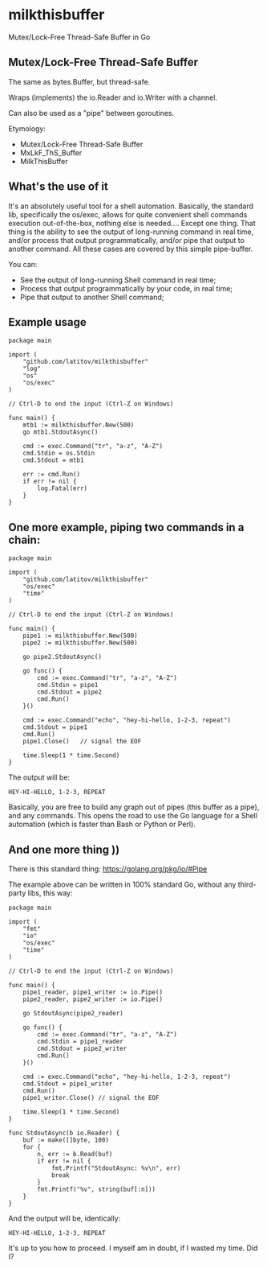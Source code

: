 # milkthisbuffer
Mutex/Lock-Free Thread-Safe Buffer in Go

## Mutex/Lock-Free Thread-Safe Buffer

The same as bytes.Buffer, but thread-safe.

Wraps (implements) the io.Reader and io.Writer with a channel.

Can also be used as a "pipe" between goroutines.

Etymology:
- Mutex/Lock-Free Thread-Safe Buffer
- MxLkF_ThS_Buffer
- MilkThisBuffer

## What's the use of it

It's an absolutely useful tool for a shell automation. Basically, the standard lib, specifically the os/exec, allows for quite convenient shell commands execution out-of-the-box, nothing else is needed.... Except one thing. That thing is the ability to see the output of long-running command in real time, and/or process that output programmatically, and/or pipe that output to another command. All these cases are covered by this simple pipe-buffer.

You can:

- See the output of long-running Shell command in real time;
- Process that output programmatically by your code, in real time;
- Pipe that output to another Shell command;

## Example usage

	package main
	
	import (
		"github.com/latitov/milkthisbuffer"
		"log"
		"os"
		"os/exec"
	)
	
	// Ctrl-D to end the input (Ctrl-Z on Windows)
	
	func main() {
		mtb1 := milkthisbuffer.New(500)
		go mtb1.StdoutAsync()
	
		cmd := exec.Command("tr", "a-z", "A-Z")
		cmd.Stdin = os.Stdin
		cmd.Stdout = mtb1
	
		err := cmd.Run()
		if err != nil {
			log.Fatal(err)
		}
	}

## One more example, piping two commands in a chain:

	package main
	
	import (
		"github.com/latitov/milkthisbuffer"
		"os/exec"
		"time"
	)
	
	// Ctrl-D to end the input (Ctrl-Z on Windows)
	
	func main() {
		pipe1 := milkthisbuffer.New(500)
		pipe2 := milkthisbuffer.New(500)
	
		go pipe2.StdoutAsync()
	
		go func() {
			cmd := exec.Command("tr", "a-z", "A-Z")
			cmd.Stdin = pipe1
			cmd.Stdout = pipe2
			cmd.Run()
		}()
		
		cmd := exec.Command("echo", "hey-hi-hello, 1-2-3, repeat")
		cmd.Stdout = pipe1
		cmd.Run()
		pipe1.Close()	// signal the EOF
		
		time.Sleep(1 * time.Second)
	}

The output will be:

	HEY-HI-HELLO, 1-2-3, REPEAT

Basically, you are free to build any graph out of pipes (this buffer as a pipe), and any commands. This opens the road to use the Go language for a Shell automation (which is faster than Bash or Python or Perl).

## And one more thing ))

There is this standard thing: https://golang.org/pkg/io/#Pipe

The example above can be written in 100% standard Go, without any third-party libs, this way:

	package main
	
	import (
		"fmt"
		"io"
		"os/exec"
		"time"
	)
	
	// Ctrl-D to end the input (Ctrl-Z on Windows)
	
	func main() {
		pipe1_reader, pipe1_writer := io.Pipe()
		pipe2_reader, pipe2_writer := io.Pipe()
	
		go StdoutAsync(pipe2_reader)
	
		go func() {
			cmd := exec.Command("tr", "a-z", "A-Z")
			cmd.Stdin = pipe1_reader
			cmd.Stdout = pipe2_writer
			cmd.Run()
		}()
		
		cmd := exec.Command("echo", "hey-hi-hello, 1-2-3, repeat")
		cmd.Stdout = pipe1_writer
		cmd.Run()
		pipe1_writer.Close() // signal the EOF
		
		time.Sleep(1 * time.Second)
	}
	
	func StdoutAsync(b io.Reader) {
		buf := make([]byte, 100)
		for {
			n, err := b.Read(buf)
			if err != nil {
				fmt.Printf("StdoutAsync: %v\n", err)
				break
			}
			fmt.Printf("%v", string(buf[:n]))
		}
	}
	
And the output will be, identically:

	HEY-HI-HELLO, 1-2-3, REPEAT

It's up to you how to proceed. I myself am in doubt, if I wasted my time. Did I?
